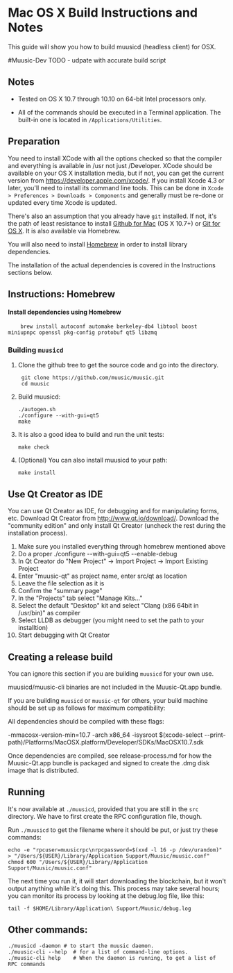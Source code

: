 Mac OS X Build Instructions and Notes
====================================
This guide will show you how to build muusicd (headless client) for OSX.

#Muusic-Dev TODO - udpate with accurate build script

Notes
-----

* Tested on OS X 10.7 through 10.10 on 64-bit Intel processors only.

* All of the commands should be executed in a Terminal application. The
built-in one is located in `/Applications/Utilities`.

Preparation
-----------

You need to install XCode with all the options checked so that the compiler
and everything is available in /usr not just /Developer. XCode should be
available on your OS X installation media, but if not, you can get the
current version from https://developer.apple.com/xcode/. If you install
Xcode 4.3 or later, you'll need to install its command line tools. This can
be done in `Xcode > Preferences > Downloads > Components` and generally must
be re-done or updated every time Xcode is updated.

There's also an assumption that you already have `git` installed. If
not, it's the path of least resistance to install [Github for Mac](https://mac.github.com/)
(OS X 10.7+) or
[Git for OS X](https://code.google.com/p/git-osx-installer/). It is also
available via Homebrew.

You will also need to install [Homebrew](http://brew.sh) in order to install library
dependencies.

The installation of the actual dependencies is covered in the Instructions
sections below.

Instructions: Homebrew
----------------------

#### Install dependencies using Homebrew

        brew install autoconf automake berkeley-db4 libtool boost miniupnpc openssl pkg-config protobuf qt5 libzmq

### Building `muusicd`

1. Clone the github tree to get the source code and go into the directory.

        git clone https://github.com/muusic/muusic.git
        cd muusic

2.  Build muusicd:

        ./autogen.sh
        ./configure --with-gui=qt5
        make

3.  It is also a good idea to build and run the unit tests:

        make check

4.  (Optional) You can also install muusicd to your path:

        make install

Use Qt Creator as IDE
------------------------
You can use Qt Creator as IDE, for debugging and for manipulating forms, etc.
Download Qt Creator from http://www.qt.io/download/. Download the "community edition" and only install Qt Creator (uncheck the rest during the installation process).

1. Make sure you installed everything through homebrew mentioned above
2. Do a proper ./configure --with-gui=qt5 --enable-debug
3. In Qt Creator do "New Project" -> Import Project -> Import Existing Project
4. Enter "muusic-qt" as project name, enter src/qt as location
5. Leave the file selection as it is
6. Confirm the "summary page"
7. In the "Projects" tab select "Manage Kits..."
8. Select the default "Desktop" kit and select "Clang (x86 64bit in /usr/bin)" as compiler
9. Select LLDB as debugger (you might need to set the path to your installtion)
10. Start debugging with Qt Creator

Creating a release build
------------------------
You can ignore this section if you are building `muusicd` for your own use.

muusicd/muusic-cli binaries are not included in the Muusic-Qt.app bundle.

If you are building `muusicd` or `muusic-qt` for others, your build machine should be set up
as follows for maximum compatibility:

All dependencies should be compiled with these flags:

 -mmacosx-version-min=10.7
 -arch x86_64
 -isysroot $(xcode-select --print-path)/Platforms/MacOSX.platform/Developer/SDKs/MacOSX10.7.sdk

Once dependencies are compiled, see release-process.md for how the Muusic-Qt.app
bundle is packaged and signed to create the .dmg disk image that is distributed.

Running
-------

It's now available at `./muusicd`, provided that you are still in the `src`
directory. We have to first create the RPC configuration file, though.

Run `./muusicd` to get the filename where it should be put, or just try these
commands:

    echo -e "rpcuser=muusicrpc\nrpcpassword=$(xxd -l 16 -p /dev/urandom)" > "/Users/${USER}/Library/Application Support/Muusic/muusic.conf"
    chmod 600 "/Users/${USER}/Library/Application Support/Muusic/muusic.conf"

The next time you run it, it will start downloading the blockchain, but it won't
output anything while it's doing this. This process may take several hours;
you can monitor its process by looking at the debug.log file, like this:

    tail -f $HOME/Library/Application\ Support/Muusic/debug.log

Other commands:
-------

    ./muusicd -daemon # to start the muusic daemon.
    ./muusic-cli --help  # for a list of command-line options.
    ./muusic-cli help    # When the daemon is running, to get a list of RPC commands
